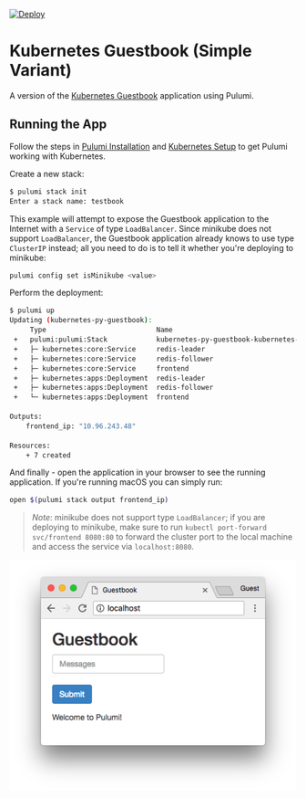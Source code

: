 [![Deploy](https://get.pulumi.com/new/button.svg)](https://app.pulumi.com/new)

# Kubernetes Guestbook (Simple Variant)

A version of the [Kubernetes Guestbook](https://kubernetes.io/docs/tutorials/stateless-application/guestbook/)
application using Pulumi.

## Running the App

Follow the steps in [Pulumi Installation](https://www.pulumi.com/docs/get-started/install/) and [Kubernetes Setup](https://www.pulumi.com/docs/intro/cloud-providers/kubernetes/setup/) to get Pulumi working with Kubernetes.

Create a new stack:

```sh
$ pulumi stack init
Enter a stack name: testbook
```

This example will attempt to expose the Guestbook application to the Internet with a `Service` of
type `LoadBalancer`. Since minikube does not support `LoadBalancer`, the Guestbook application
already knows to use type `ClusterIP` instead; all you need to do is to tell it whether you're
deploying to minikube:

```sh
pulumi config set isMinikube <value>
```

Perform the deployment:

```sh
$ pulumi up
Updating (kubernetes-py-guestbook):
     Type                           Name                                             Status
 +   pulumi:pulumi:Stack            kubernetes-py-guestbook-kubernetes-py-guestbook  created
 +   ├─ kubernetes:core:Service     redis-leader                                     created
 +   ├─ kubernetes:core:Service     redis-follower                                   created
 +   ├─ kubernetes:core:Service     frontend                                         created
 +   ├─ kubernetes:apps:Deployment  redis-leader                                     created
 +   ├─ kubernetes:apps:Deployment  redis-follower                                   created
 +   └─ kubernetes:apps:Deployment  frontend                                         created

Outputs:
    frontend_ip: "10.96.243.48"

Resources:
    + 7 created
```

And finally - open the application in your browser to see the running application. If you're running
macOS you can simply run:

```sh
open $(pulumi stack output frontend_ip)
```

> _Note_: minikube does not support type `LoadBalancer`; if you are deploying to minikube, make sure
> to run `kubectl port-forward svc/frontend 8080:80` to forward the cluster port to the local
> machine and access the service via `localhost:8080`.

![Guestbook in browser](./imgs/guestbook.png)
